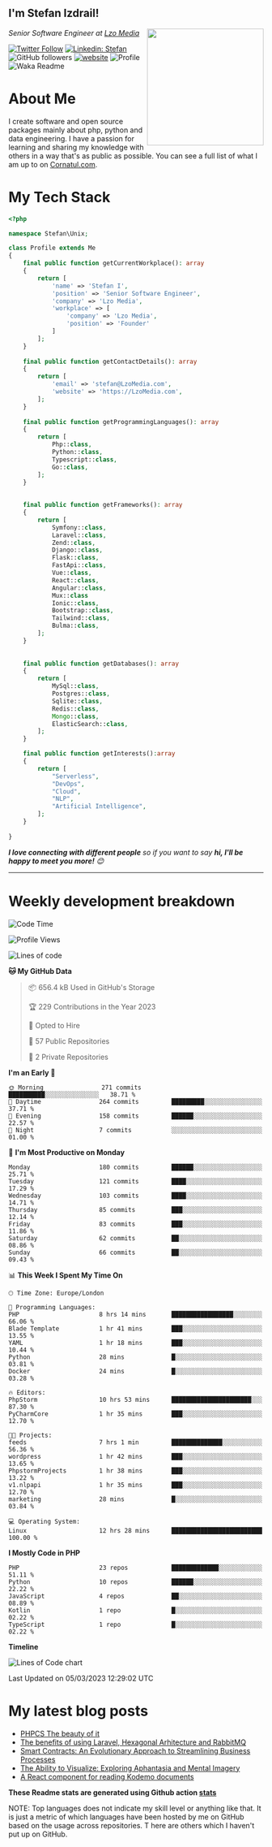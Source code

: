 <h2>I'm Stefan Izdrail! </h2>
<img align='right' src="https://i.giphy.com/media/YePKU8cVoIF3afvi8s/giphy.webp" width="230">
<p><em>Senior Software Engineer at <a href="https:/lzomedia.com/">Lzo Media
</a>
</em></p>

[![Twitter Follow](https://img.shields.io/twitter/follow/cornatul?label=Follow)](https://twitter.com/intent/follow?screen_name=cornatul)
[![Linkedin: Stefan](https://img.shields.io/badge/cornatul-blue?style=flat-square&logo=Linkedin&logoColor=white&link=https://www.linkedin.com/in/cornatul/)](https://www.linkedin.com/in/cornatul/)
![GitHub followers](https://img.shields.io/github/followers/cornatul?label=Follow&style=social)
[![website](https://img.shields.io/badge/Website-46a2f1.svg?&style=flat-square&logo=Google-Chrome&logoColor=white&link=https://cornatul.com/)](https://cornatul.com/)
![Profile](https://visitor-badge.glitch.me/badge?page_id=cornatul.cornatul)
![Waka Readme](https://github.com/cornatul/cornatul/workflows/Waka%20Readme/badge.svg)


# About Me
I create software and open source packages mainly about php, python and data engineering. 
I have a passion for learning and sharing my knowledge with others in a way that's as public as possible. 
You can see a full list of what I am up to on [Cornatul.com](https://cornatul.com).


# My Tech Stack

```php
<?php

namespace Stefan\Unix;

class Profile extends Me
{
    final public function getCurrentWorkplace(): array
    {
        return [
            'name' => 'Stefan I',
            'position' => 'Senior Software Engineer',
            'company' => 'Lzo Media',
            'workplace' => [
                'company' => 'Lzo Media',
                'position' => 'Founder'         
            ]
        ];
    }
    
    final public function getContactDetails(): array
    {
        return [
            'email' => 'stefan@LzoMedia.com',
            'website' => 'https://LzoMedia.com',
        ];
    }
    
    final public function getProgrammingLanguages(): array
    {
        return [
            Php::class,
            Python::class,
            Typescript::class,
            Go::class,
        ];
    }
    
    
    final public function getFrameworks(): array
    {
        return [
            Symfony::class,
            Laravel::class,
            Zend::class,
            Django::class,
            Flask::class,
            FastApi::class,
            Vue::class,
            React::class,
            Angular::class,
            Mux::class
            Ionic::class,
            Bootstrap::class,
            Tailwind::class,
            Bulma::class,
        ];
    }
    
    
    final public function getDatabases(): array
    {
        return [
            MySql::class,
            Postgres::class,
            Sqlite::class,
            Redis::class,
            Mongo::class,
            ElasticSearch::class,
        ];
    }

    final public function getInterests():array
    {
        return [
            "Serverless",
            "DevOps",
            "Cloud",
            "NLP",
            "Artificial Intelligence",
        ];
    }
   
}
```
 <em><b>I love connecting with different people</b> so if you want to say <b>hi, I'll be happy to meet you more!</b> 😊</em>

---
# Weekly development breakdown
<!--START_SECTION:waka-->
![Code Time](http://img.shields.io/badge/Code%20Time-81%20hrs%2012%20mins-blue)

![Profile Views](http://img.shields.io/badge/Profile%20Views-0-blue)

![Lines of code](https://img.shields.io/badge/From%20Hello%20World%20I%27ve%20Written-9.2%20million%20lines%20of%20code-blue)

**🐱 My GitHub Data** 

> 📦 656.4 kB Used in GitHub's Storage 
 > 
> 🏆 229 Contributions in the Year 2023
 > 
> 💼 Opted to Hire
 > 
> 📜 57 Public Repositories 
 > 
> 🔑 2 Private Repositories 
 > 
**I'm an Early 🐤** 

```text
🌞 Morning                271 commits         ██████████░░░░░░░░░░░░░░░   38.71 % 
🌆 Daytime                264 commits         █████████░░░░░░░░░░░░░░░░   37.71 % 
🌃 Evening                158 commits         ██████░░░░░░░░░░░░░░░░░░░   22.57 % 
🌙 Night                  7 commits           ░░░░░░░░░░░░░░░░░░░░░░░░░   01.00 % 
```
📅 **I'm Most Productive on Monday** 

```text
Monday                   180 commits         ██████░░░░░░░░░░░░░░░░░░░   25.71 % 
Tuesday                  121 commits         ████░░░░░░░░░░░░░░░░░░░░░   17.29 % 
Wednesday                103 commits         ████░░░░░░░░░░░░░░░░░░░░░   14.71 % 
Thursday                 85 commits          ███░░░░░░░░░░░░░░░░░░░░░░   12.14 % 
Friday                   83 commits          ███░░░░░░░░░░░░░░░░░░░░░░   11.86 % 
Saturday                 62 commits          ██░░░░░░░░░░░░░░░░░░░░░░░   08.86 % 
Sunday                   66 commits          ██░░░░░░░░░░░░░░░░░░░░░░░   09.43 % 
```


📊 **This Week I Spent My Time On** 

```text
🕑︎ Time Zone: Europe/London

💬 Programming Languages: 
PHP                      8 hrs 14 mins       █████████████████░░░░░░░░   66.06 % 
Blade Template           1 hr 41 mins        ███░░░░░░░░░░░░░░░░░░░░░░   13.55 % 
YAML                     1 hr 18 mins        ███░░░░░░░░░░░░░░░░░░░░░░   10.44 % 
Python                   28 mins             █░░░░░░░░░░░░░░░░░░░░░░░░   03.81 % 
Docker                   24 mins             █░░░░░░░░░░░░░░░░░░░░░░░░   03.28 % 

🔥 Editors: 
PhpStorm                 10 hrs 53 mins      ██████████████████████░░░   87.30 % 
PyCharmCore              1 hr 35 mins        ███░░░░░░░░░░░░░░░░░░░░░░   12.70 % 

🐱‍💻 Projects: 
feeds                    7 hrs 1 min         ██████████████░░░░░░░░░░░   56.36 % 
wordpress                1 hr 42 mins        ███░░░░░░░░░░░░░░░░░░░░░░   13.65 % 
PhpstormProjects         1 hr 38 mins        ███░░░░░░░░░░░░░░░░░░░░░░   13.22 % 
v1.nlpapi                1 hr 35 mins        ███░░░░░░░░░░░░░░░░░░░░░░   12.70 % 
marketing                28 mins             █░░░░░░░░░░░░░░░░░░░░░░░░   03.84 % 

💻 Operating System: 
Linux                    12 hrs 28 mins      █████████████████████████   100.00 % 
```

**I Mostly Code in PHP** 

```text
PHP                      23 repos            █████████████░░░░░░░░░░░░   51.11 % 
Python                   10 repos            ██████░░░░░░░░░░░░░░░░░░░   22.22 % 
JavaScript               4 repos             ██░░░░░░░░░░░░░░░░░░░░░░░   08.89 % 
Kotlin                   1 repo              █░░░░░░░░░░░░░░░░░░░░░░░░   02.22 % 
TypeScript               1 repo              █░░░░░░░░░░░░░░░░░░░░░░░░   02.22 % 
```



**Timeline**

![Lines of Code chart](https://raw.githubusercontent.com/Cornatul/Cornatul/master/assets/bar_graph.png)


 Last Updated on 05/03/2023 12:29:02 UTC
<!--END_SECTION:waka-->


# My latest blog posts
<!-- BLOG-POST-LIST:START -->
- [PHPCS The beauty of it](http://lzomedia.com/phpcs-the-beauty-of-it/)
- [The benefits of using Laravel, Hexagonal Arhitecture and RabbitMQ](http://lzomedia.com/the-benefits-of-using-laravel-hexagonal-arhitecture-and-rabbitmq/)
- [Smart Contracts: An Evolutionary Approach to Streamlining Business Processes](http://lzomedia.com/smart-contracts-an-evolutionary-approach-to-streamlining-business-processes/)
- [The Ability to Visualize: Exploring Aphantasia and Mental Imagery](http://lzomedia.com/the-ability-to-visualize-exploring-aphantasia-and-mental-imagery/)
- [A React component for reading Kodemo documents](http://lzomedia.com/a-react-component-for-reading-kodemo-documents/)
<!-- BLOG-POST-LIST:END -->


**These Readme stats are generated using Github action [stats](https://github.com/unixdevil/stats)**

NOTE: Top languages does not indicate my skill level or anything like that. 
It is just a metric of which languages have been hosted by me on GitHub based on the usage across repositories. T
here are others which I haven't put up on GitHub.
